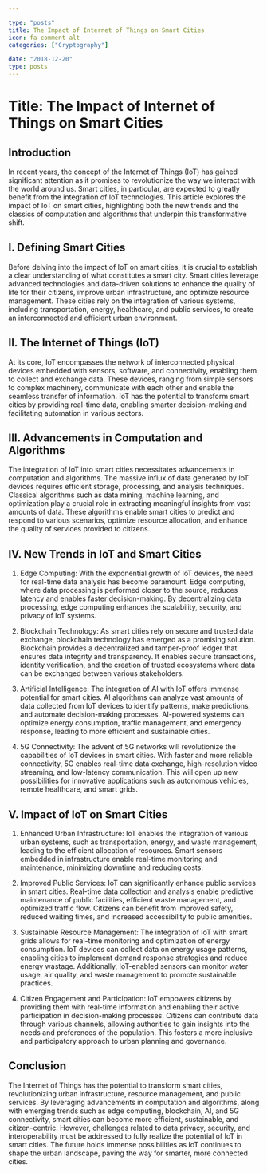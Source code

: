 ```yaml
---

type: "posts"
title: The Impact of Internet of Things on Smart Cities
icon: fa-comment-alt
categories: ["Cryptography"]

date: "2018-12-20"
type: posts
---
```





# Title: The Impact of Internet of Things on Smart Cities

## Introduction

In recent years, the concept of the Internet of Things (IoT) has gained significant attention as it promises to revolutionize the way we interact with the world around us. Smart cities, in particular, are expected to greatly benefit from the integration of IoT technologies. This article explores the impact of IoT on smart cities, highlighting both the new trends and the classics of computation and algorithms that underpin this transformative shift.

## I. Defining Smart Cities

Before delving into the impact of IoT on smart cities, it is crucial to establish a clear understanding of what constitutes a smart city. Smart cities leverage advanced technologies and data-driven solutions to enhance the quality of life for their citizens, improve urban infrastructure, and optimize resource management. These cities rely on the integration of various systems, including transportation, energy, healthcare, and public services, to create an interconnected and efficient urban environment.

## II. The Internet of Things (IoT)

At its core, IoT encompasses the network of interconnected physical devices embedded with sensors, software, and connectivity, enabling them to collect and exchange data. These devices, ranging from simple sensors to complex machinery, communicate with each other and enable the seamless transfer of information. IoT has the potential to transform smart cities by providing real-time data, enabling smarter decision-making and facilitating automation in various sectors.

## III. Advancements in Computation and Algorithms

The integration of IoT into smart cities necessitates advancements in computation and algorithms. The massive influx of data generated by IoT devices requires efficient storage, processing, and analysis techniques. Classical algorithms such as data mining, machine learning, and optimization play a crucial role in extracting meaningful insights from vast amounts of data. These algorithms enable smart cities to predict and respond to various scenarios, optimize resource allocation, and enhance the quality of services provided to citizens.

## IV. New Trends in IoT and Smart Cities

1. Edge Computing: With the exponential growth of IoT devices, the need for real-time data analysis has become paramount. Edge computing, where data processing is performed closer to the source, reduces latency and enables faster decision-making. By decentralizing data processing, edge computing enhances the scalability, security, and privacy of IoT systems.

2. Blockchain Technology: As smart cities rely on secure and trusted data exchange, blockchain technology has emerged as a promising solution. Blockchain provides a decentralized and tamper-proof ledger that ensures data integrity and transparency. It enables secure transactions, identity verification, and the creation of trusted ecosystems where data can be exchanged between various stakeholders.

3. Artificial Intelligence: The integration of AI with IoT offers immense potential for smart cities. AI algorithms can analyze vast amounts of data collected from IoT devices to identify patterns, make predictions, and automate decision-making processes. AI-powered systems can optimize energy consumption, traffic management, and emergency response, leading to more efficient and sustainable cities.

4. 5G Connectivity: The advent of 5G networks will revolutionize the capabilities of IoT devices in smart cities. With faster and more reliable connectivity, 5G enables real-time data exchange, high-resolution video streaming, and low-latency communication. This will open up new possibilities for innovative applications such as autonomous vehicles, remote healthcare, and smart grids.

## V. Impact of IoT on Smart Cities

1. Enhanced Urban Infrastructure: IoT enables the integration of various urban systems, such as transportation, energy, and waste management, leading to the efficient allocation of resources. Smart sensors embedded in infrastructure enable real-time monitoring and maintenance, minimizing downtime and reducing costs.

2. Improved Public Services: IoT can significantly enhance public services in smart cities. Real-time data collection and analysis enable predictive maintenance of public facilities, efficient waste management, and optimized traffic flow. Citizens can benefit from improved safety, reduced waiting times, and increased accessibility to public amenities.

3. Sustainable Resource Management: The integration of IoT with smart grids allows for real-time monitoring and optimization of energy consumption. IoT devices can collect data on energy usage patterns, enabling cities to implement demand response strategies and reduce energy wastage. Additionally, IoT-enabled sensors can monitor water usage, air quality, and waste management to promote sustainable practices.

4. Citizen Engagement and Participation: IoT empowers citizens by providing them with real-time information and enabling their active participation in decision-making processes. Citizens can contribute data through various channels, allowing authorities to gain insights into the needs and preferences of the population. This fosters a more inclusive and participatory approach to urban planning and governance.

## Conclusion

The Internet of Things has the potential to transform smart cities, revolutionizing urban infrastructure, resource management, and public services. By leveraging advancements in computation and algorithms, along with emerging trends such as edge computing, blockchain, AI, and 5G connectivity, smart cities can become more efficient, sustainable, and citizen-centric. However, challenges related to data privacy, security, and interoperability must be addressed to fully realize the potential of IoT in smart cities. The future holds immense possibilities as IoT continues to shape the urban landscape, paving the way for smarter, more connected cities.